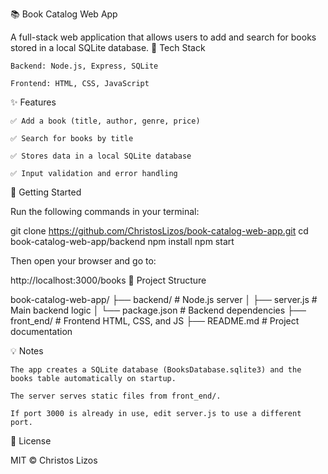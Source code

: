 📚 Book Catalog Web App

A full-stack web application that allows users to add and search for books stored in a local SQLite database.
🔧 Tech Stack

    Backend: Node.js, Express, SQLite

    Frontend: HTML, CSS, JavaScript

✨ Features

    ✅ Add a book (title, author, genre, price)

    ✅ Search for books by title

    ✅ Stores data in a local SQLite database

    ✅ Input validation and error handling

🚀 Getting Started

Run the following commands in your terminal:

git clone https://github.com/ChristosLizos/book-catalog-web-app.git
cd book-catalog-web-app/backend
npm install
npm start

Then open your browser and go to:

http://localhost:3000/books
📁 Project Structure

book-catalog-web-app/
├── backend/            # Node.js server
│   ├── server.js       # Main backend logic
│   └── package.json    # Backend dependencies
├── front_end/          # Frontend HTML, CSS, and JS
├── README.md           # Project documentation

💡 Notes

    The app creates a SQLite database (BooksDatabase.sqlite3) and the books table automatically on startup.

    The server serves static files from front_end/.

    If port 3000 is already in use, edit server.js to use a different port.

📜 License

MIT © Christos Lizos
